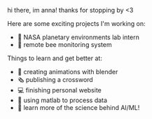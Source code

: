
hi there, im anna! thanks for stopping by <3


Here are some exciting projects I'm working on: 

- 🚀 NASA planetary environments lab intern 
- 🐝 remote bee monitoring system 

Things to learn and get better at:

- 🍩 creating animations with blender 
- 🗞️ publishing a crossword 
- 💻 finishing personal website 
- 🔭 using matlab to process data 
- 🧠 learn more of the science behind AI/ML!
